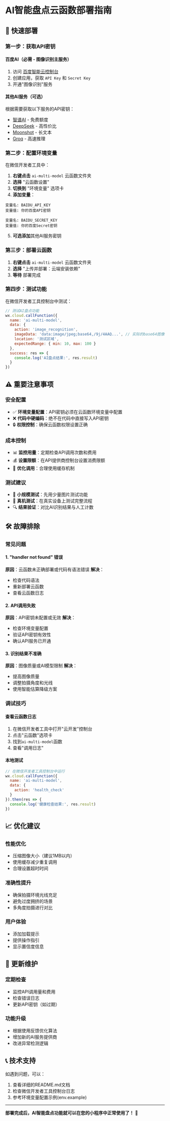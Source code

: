 # AI智能盘点云函数部署指南

## 🚀 快速部署

### 第一步：获取API密钥

#### 百度AI（必需 - 图像识别主服务）
1. 访问 [百度智能云控制台](https://console.bce.baidu.com/ai/#/ai/)
2. 创建应用，获取 `API Key` 和 `Secret Key`
3. 开通"图像识别"服务

#### 其他AI服务（可选）
根据需要获取以下服务的API密钥：
- [智谱AI](https://open.bigmodel.cn/) - 免费额度
- [DeepSeek](https://platform.deepseek.com/) - 高性价比
- [Moonshot](https://platform.moonshot.cn/) - 长文本
- [Groq](https://console.groq.com/) - 高速推理

### 第二步：配置环境变量

在微信开发者工具中：

1. **右键点击** `ai-multi-model` 云函数文件夹
2. **选择** "云函数设置"
3. **切换到** "环境变量" 选项卡
4. **添加变量**：

```
变量名: BAIDU_API_KEY
变量值: 你的百度API密钥

变量名: BAIDU_SECRET_KEY  
变量值: 你的百度Secret密钥
```

5. **可选添加**其他AI服务密钥

### 第三步：部署云函数

1. **右键点击** `ai-multi-model` 云函数文件夹
2. **选择** "上传并部署：云端安装依赖"
3. **等待** 部署完成

### 第四步：测试功能

在微信开发者工具控制台中测试：

```javascript
// 测试AI盘点功能
wx.cloud.callFunction({
  name: 'ai-multi-model',
  data: {
    action: 'image_recognition',
    imageData: 'data:image/jpeg;base64,/9j/4AAQ...', // 实际的base64图像
    location: '测试区域',
    expectedRange: { min: 10, max: 100 }
  },
  success: res => {
    console.log('AI盘点结果:', res.result)
  }
})
```

## ⚠️ 重要注意事项

### 安全配置
- ✅ **环境变量配置**：API密钥必须在云函数环境变量中配置
- ❌ **代码中硬编码**：绝不在代码中直接写入API密钥
- 🔒 **权限控制**：确保云函数权限设置正确

### 成本控制
- 📊 **监控用量**：定期检查API调用次数和费用
- 💰 **设置限额**：在API提供商控制台设置消费限额
- 🎯 **优化调用**：合理使用缓存机制

### 测试建议
- 🧪 **小规模测试**：先用少量图片测试功能
- 📱 **真机测试**：在真实设备上测试完整流程
- 🔍 **结果验证**：对比AI识别结果与人工计数

## 🛠️ 故障排除

### 常见问题

#### 1. "handler not found" 错误
**原因**：云函数未正确部署或代码有语法错误
**解决**：
- 检查代码语法
- 重新部署云函数
- 查看云函数日志

#### 2. API调用失败
**原因**：API密钥未配置或无效
**解决**：
- 检查环境变量配置
- 验证API密钥有效性
- 确认API服务已开通

#### 3. 识别结果不准确
**原因**：图像质量或AI模型限制
**解决**：
- 提高图像质量
- 调整拍摄角度和光线
- 使用智能估算降级方案

### 调试技巧

#### 查看云函数日志
1. 在微信开发者工具中打开"云开发"控制台
2. 点击"云函数"选项卡
3. 找到`ai-multi-model`函数
4. 查看"调用日志"

#### 本地测试
```javascript
// 在微信开发者工具控制台中运行
wx.cloud.callFunction({
  name: 'ai-multi-model',
  data: {
    action: 'health_check'
  }
}).then(res => {
  console.log('健康检查结果:', res.result)
})
```

## 📈 优化建议

### 性能优化
- 压缩图像大小（建议1MB以内）
- 使用缓存减少重复调用
- 合理设置超时时间

### 准确性提升
- 确保拍摄环境光线充足
- 避免过度拥挤的场景
- 多角度拍摄进行对比

### 用户体验
- 添加加载提示
- 提供操作指引
- 显示置信度信息

## 🔄 更新维护

### 定期检查
- 监控API调用量和费用
- 检查错误日志
- 更新API密钥（如过期）

### 功能升级
- 根据使用反馈优化算法
- 增加新的AI服务提供商
- 改进异常检测逻辑

## 📞 技术支持

如遇到问题，可以：
1. 查看详细的README.md文档
2. 检查微信开发者工具控制台日志
3. 参考环境变量配置示例(env.example)

---

**部署完成后，AI智能盘点功能就可以在您的小程序中正常使用了！** 🎉
